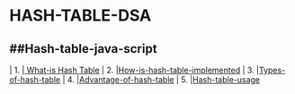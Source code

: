 # HASH-TABLE-DSA
## ##Hash-table-java-script

|  1. |[ What-is Hash Table](#)
|  2. |[How-is-hash-table-implemented](#)
|  3. |[Types-of-hash-table](#)
|  4. |[Advantage-of-hash-table](#)
|  5. |[Hash-table-usage](#)
